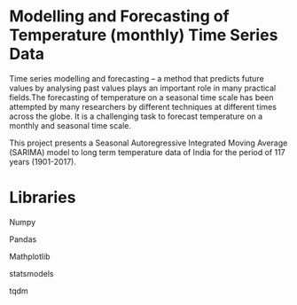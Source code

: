 # Modelling and Forecasting of Temperature (monthly) Time Series Data

Time series modelling and forecasting – a method that predicts future values by analysing past values plays an important role in many practical fields.The
forecasting of temperature on a seasonal time scale has been attempted by many researchers by different techniques at different times across the globe. It is a
challenging task to forecast temperature on a monthly and seasonal time scale.

This project presents a Seasonal Autoregressive Integrated Moving Average (SARIMA) model to long term temperature data of India for the period of 117 years (1901-2017).

# Libraries
Numpy

Pandas

Mathplotlib

statsmodels

tqdm



